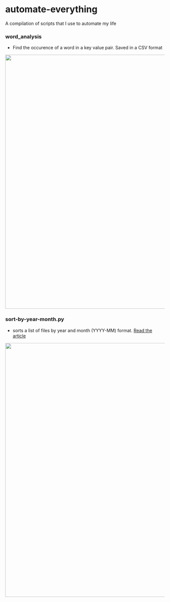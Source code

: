 # automate-everything
A compilation of scripts that I use to automate my life

### word_analysis
- Find the occurence of a word in a key value pair. Saved in a CSV format 

<img src="https://i.imgur.com/kScpKz5.gif" width="800">


### sort-by-year-month.py 
- sorts a list of files by year and month (YYYY-MM) format. [Read the article](https://dev.to/alfielytorres/organising-cat-videos-using-python-429g)

<img src="https://i.imgur.com/YS6aNBP.gif" width="800">

